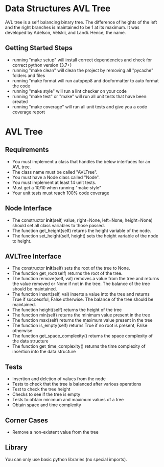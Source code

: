 # Data Structures AVL Tree

AVL tree is a self balancing binary tree. The difference of heights of the left and the right branches is maintained to be 1 at its maximum. It was developed by Adelson, Velskii, and Landi. Hence, the name.

## Getting Started Steps

- running "make setup" will install correct dependencies and check for correct python version (3.7+)
- running "make clean" will clean the project by removing all "pycache" folders and files
- running "make format will run autopep8 and docformatter to auto format the code
- running "make style" will run a lint checker on your code
- running "make test" or "make" will run all unit tests that have been created
- running "make coverage" will run all unit tests and give you a code coverage report

# AVL Tree

## Requirements

- You must implement a class that handles the below interfaces for an AVL tree.
- The class name must be called "AVLTree".
- You must have a Node class called "Node".
- You must implement at least 14 unit tests.
- Must get a 10/10 when running "make style"
- Your unit tests must reach 100% code coverage

## Node Interface

- The constructor __init__(self, value, right=None, left=None, height=None) should set all class variables to those passed.
- The function get_height(self) returns the height variable of the node.
- The function set_height(self, height) sets the height variable of the node to height.

## AVLTree Interface

- The constructor __init__(self) sets the root of the tree to None.
- The function get_root(self) returns the root of the tree.
- The function remove(self, val) removes a value from the tree and returns the value removed or None if not in the tree. The balance of the tree should be maintained.
- The function insert(self, val) inserts a value into the tree and returns True if successful, False otherwise. The balance of the tree should be maintained.
- The function height(self) returns the height of the tree
- The function min(self) returns the minimum value present in the tree
- The function max(self) returns the maximum value present in the tree
- The function is_empty(self) returns True if no root is present, False otherwise
- The function get_space_complexity() returns the space complexity of the data structure
- The function get_time_complexity() returns the time complexity of insertion into the data structure

## Tests

- Insertion and deletion of values from the node
- Tests to check that the tree is balanced after various operations
- Test to check the tree height
- Checks to see if the tree is empty
- Tests to obtain minimum and maximum values of a tree
- Obtain space and time complexity

## Corner Cases

- Remove a non-existent value from the tree

## Library

You can only use basic python libraries (no special imports).
